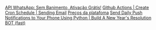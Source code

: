 [API WhatsApp: Sem Banimento, Ativação Grátis!](https://www.youtube.com/watch?v=u54Njthrfl8)
[Github Actions | Create Cron Schedule | Sending Email](https://www.youtube.com/watch?v=2OwLb-aaiBQ)
[Preços da platafoma](https://business.whatsapp.com/products/platform-pricing)
[Send Daily Push Notifications to Your Phone Using Python | Build A New Year's Resolution BOT (fast)](https://www.youtube.com/watch?v=tbzPcKRZlHg)
